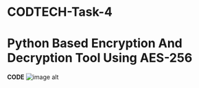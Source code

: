 # CODTECH-Task-4

# Python Based Encryption And Decryption Tool Using AES-256

**CODE**
![image alt]()
